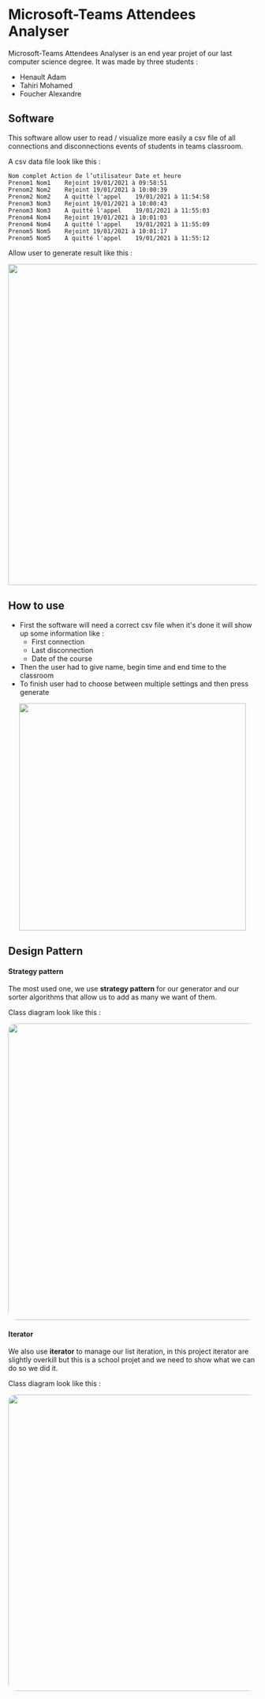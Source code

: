 # Microsoft-Teams Attendees Analyser

Microsoft-Teams Attendees Analyser is an end year projet of our last computer science degree. It was made by three
students :

- Henault Adam
- Tahiri Mohamed
- Foucher Alexandre

## Software

This software allow user to read / visualize more easily a csv file of all connections and disconnections events of
students in teams classroom.

A csv data file look like this :

```
Nom complet	Action de l’utilisateur	Date et heure
Prenom1 Nom1	Rejoint	19/01/2021 à 09:58:51
Prenom2 Nom2	Rejoint	19/01/2021 à 10:00:39
Prenom2 Nom2	A quitté l'appel	19/01/2021 à 11:54:58
Prenom3 Nom3	Rejoint	19/01/2021 à 10:00:43
Prenom3 Nom3	A quitté l'appel	19/01/2021 à 11:55:03
Prenom4 Nom4	Rejoint	19/01/2021 à 10:01:03
Prenom4 Nom4	A quitté l'appel	19/01/2021 à 11:55:09
Prenom5 Nom5	Rejoint	19/01/2021 à 10:01:17
Prenom5 Nom5	A quitté l'appel	19/01/2021 à 11:55:12
```

Allow user to generate result like this :

<p align="center">
  <img width="650" src="https://i.imgur.com/RqtJxOU.png" alt="">
</p>

## How to use

- First the software will need a correct csv file when it's done it will show up some information like :
    - First connection
    - Last disconnection
    - Date of the course
- Then the user had to give name, begin time and end time to the classroom
- To finish user had to choose between multiple settings and then press generate

<p align="center">
  <img width="460" src="https://i.imgur.com/yugsCrV.png" alt="">
</p>

## Design Pattern

#### Strategy pattern

The most used one, we use **strategy pattern** for our generator and our sorter algorithms that allow us to add as many
we want of them.

Class diagram look like this :

<p align="center">
  <img width="600" src="https://i.imgur.com/UKUvRZZ.png" alt="" style="border-radius: 15px">
</p>

#### Iterator

We also use **iterator** to manage our list iteration, in this project iterator are slightly overkill but this is a
school projet and we need to show what we can do so we did it.

Class diagram look like this :

<p align="center">
  <img width="600" src="https://i.imgur.com/0rJFW4q.png" alt="" style="border-radius: 15px">
</p>

